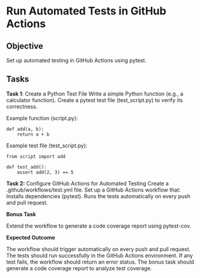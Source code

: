 # Run Automated Tests in GitHub Actions
## Objective
Set up automated testing in GitHub Actions using pytest.

## Tasks
**Task 1**: Create a Python Test File
Write a simple Python function (e.g., a calculator function).
Create a pytest test file (test_script.py) to verify its correctness.

Example function (script.py):
```
def add(a, b):
    return a + b
```
Example test file (test_script.py):

```
from script import add

def test_add():
    assert add(2, 3) == 5
```

**Task 2:** Configure GitHub Actions for Automated Testing
Create a .github/workflows/test.yml file.
Set up a GitHub Actions workflow that:
Installs dependencies (pytest).
Runs the tests automatically on every push and pull request.

**Bonus Task**

Extend the workflow to generate a code coverage report using pytest-cov.

**Expected Outcome**

The workflow should trigger automatically on every push and pull request.
The tests should run successfully in the GitHub Actions environment.
If any test fails, the workflow should return an error status.
The bonus task should generate a code coverage report to analyze test coverage.
